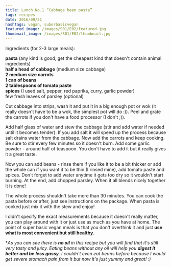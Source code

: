```yaml
---
title: Lunch No.1 “Cabbage bean pasta”
tags: recipes
date: 2016/09/21
hashtags: vegan, suberbasicvegan
featured_image: /images/S01/E02/featured.jpg
thumbnail_image: /images/S01/E02/thumbnail.jpg
---
```

Ingredients (for 2-3 large meals):

__pasta__ (any kind is good, get the cheapest kind that doesn't contain animal ingredients)  
__half a head of cabbage__ (medium size cabbage)  
__2 medium size carrots__  
__1 can of beans__  
__2 tablespoons of tomato paste__  
__spices__ (I used salt, pepper, red paprika, curry, garlic powder)  
few fresh leaves of parsley (optional)  

Cut cabbage into strips, wash it and put it in a big enough pot or wok (it really doesn't have to be a wok, the simplest pot will do :)). Peel and grate the carrots if you don't have a food processor (I don't ;)).

Add half glass of water and stew the cabbage (stir and add water if needed until it becomes tender). If you add salt it will speed up the process because salt drains water from the cabbage. Now add the carrots and keep cooking. Be sure to stir every few minutes so it doesn't burn. Add some garlic powder - around half of teaspoon. You don't have to add it but it really gives it a great taste.

Now you can add beans - rinse them if you like it to be a bit thicker or add the whole can if you want it to be thin (I rinsed mine), add tomato paste and spices. Don't forget to add water anytime it gets too dry so it wouldn't start burning. At the end, add chopped parsley. When it all blends nicely together it is done!

The whole process shouldn't take more than 30 minutes. You can cook the pasta before or after, just see instructions on the package. When pasta is cooked just mix it with the stew and enjoy!

I didn't specify the exact measurements because it doesn't really matter, you can play around with it or just use as much as you have at home. The point of super basic vegan meals is that you don't overthink it and just __use what is most convenient but still healthy__.


**As you can see there is __no oil__ in this recipe but you will find that it's still very tasty and juicy. Eating beans without any oil will help you __digest it better and be less gassy__. I couldn't even eat beans before because I would get severe stomach pain from it but now it's just yummy and great! :)*
